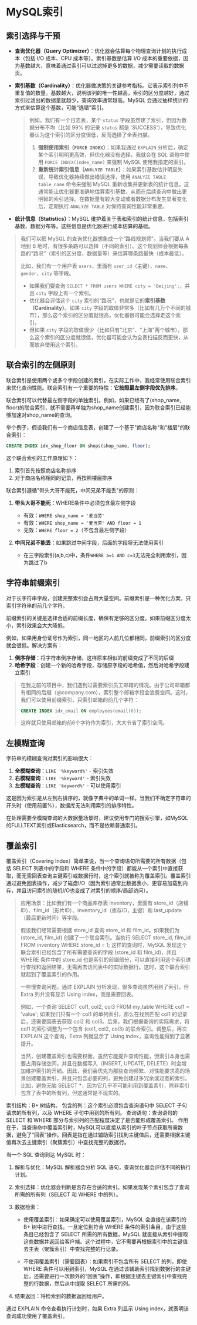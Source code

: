 # MySQL索引

## 索引选择与干预

* **查询优化器（Query Optimizer）**：优化器会估算每个物理查询计划的执行成本（包括 I/O 成本、CPU 成本等）。索引基数是估算 I/O 成本的重要依据，因为基数越大，意味着通过索引可以过滤掉更多的数据，减少需要读取的数据页。

* **索引基数（Cardinality）**：优化器做决策的关键参考指标。它表示索引列中不重复值的数量。基数越大，说明该列的唯一性越高，索引的区分度越好，通过索引过滤出的数据量就越少，查询效率通常越高。MySQL 会通过抽样统计的方式来估算这个基数，可能“选错”索引。

  > 例如，我们有一个日志表，某个 `status` 字段虽然建了索引，但因为数据分布不均（比如 99% 的记录 `status` 都是 'SUCCESS'），导致优化器认为这个索引的区分度很低，反而选择了全表扫描。
  >
  > 1.  **强制使用索引（`FORCE INDEX`）**：如果我通过 `EXPLAIN` 分析后，确定某个索引明明更高效，但优化器没有选择，我就会在 SQL 语句中使用 `FORCE INDEX(index_name)` 来强制 MySQL 使用我指定的索引。
  > 2.  **重新统计索引信息（`ANALYZE TABLE`）**：如果索引基数估计明显失误，导致优化器持续做出错误选择，使用 `ANALYZE TABLE table_name` 命令来强制 MySQL 重新收集并更新表的统计信息。这通常能让优化器更准确地估算索引基数，从而在后续查询中做出更明智的索引选择。在数据量有较大变动或者数据分布发生显著变化后，定期执行 `ANALYZE TABLE` 对保持查询性能非常重要。

* **统计信息（Statistics）**：MySQL 维护着关于表和索引的统计信息，包括索引基数、数据分布等。这些信息是优化器进行成本估算的基础。

> 我们可以把 MySQL 的查询优化器想象成一个“路线规划师”。当我们要从 A 地到 B 地时，有很多条路可以选择（不同的索引）。这个规划师会根据每条路的“路况”（索引的区分度、数据量等）来估算哪条路最快（成本最低）。
>
> 比如，我们有一个用户表 `users`，里面有 `user_id`（主键）、`name`、`gender`、`city` 等字段。
>
> *   如果我们要查询 `SELECT * FROM users WHERE city = 'Beijing';`，并且 `city` 字段上有一个索引。
> *   优化器会评估这个 `city` 索引的“路况”，也就是它的**索引基数（Cardinality）**。如果 `city` 字段的取值非常多（比如有几万个不同的城市），那么这个索引的区分度就很高，优化器很可能会选择走这个索引。
> *   但如果 `city` 字段的取值很少（比如只有“北京”、“上海”两个城市），那么这个索引的区分度就很低，优化器可能会认为全表扫描反而更快，从而放弃使用这个索引。



## 联合索引的左侧原则

联合索引是使用两个或多个字段创建的索引。在实际工作中，我经常使用联合索引来优化查询性能。联合索引有一个重要的特性：**它按照最左侧字段优先排序**。

联合索引可以代替最左侧字段的单独索引。例如，如果已经有了(shop_name, floor)的联合索引，就不需要再单独为shop_name创建索引，因为联合索引已经能够加速对shop_name的查询。

举个例子，假设我们有一个商店信息表，创建了一个基于"商店名称"和"楼层"的联合索引：

```sql
CREATE INDEX idx_shop_floor ON shops(shop_name, floor);
```

这个联合索引的工作原理如下：

1. 索引首先按照商店名称排序
2. 对于商店名称相同的记录，再按照楼层排序

联合索引遵循"带头大哥不能死，中间兄弟不能丢"的原则：

1. **带头大哥不能死**：WHERE条件中必须包含最左侧字段
   - 有效：`WHERE shop_name = '麦当劳'`
   - 有效：`WHERE shop_name = '麦当劳' AND floor = 1`
   - 无效：`WHERE floor = 2`（不包含最左侧字段）

2. **中间兄弟不能丢**：如果跳过中间字段，后面的字段将无法使用索引
   - 在三字段索引(a,b,c)中，条件`WHERE a=1 AND c=3`无法完全利用索引，因为跳过了b

## 字符串前缀索引

对于长字符串字段，创建完整索引会占用大量空间。前缀索引是一种优化方案，只索引字符串的前几个字符。

前缀索引的关键是选择合适的前缀长度，确保有足够的区分度。如果前缀区分度太小，索引效果会大大降低。

例如，如果用身份证号作为索引，同一地区的人前几位都相同，前缀索引的区分度就会很低。解决方案有：

1. **倒序存储**：将字符串倒序存储，这样原来相似的前缀变成了不同的后缀
2. **哈希字段**：创建一个新的哈希字段，存储原字段的哈希值，然后对哈希字段建立索引

> 在我之前的项目中，我们遇到过需要索引员工邮箱的情况。由于公司邮箱都有相同的后缀（@company.com），索引整个邮箱字段会浪费空间。这时，我们可以使用前缀索引，只索引邮箱的前几个字符：
>
> ```sql
> CREATE INDEX idx_email ON employees(email(6));
> ```
>
> 这样就只使用邮箱的前6个字符作为索引，大大节省了索引空间。

## 左模糊查询

字符串的模糊查询对索引的影响很大：

1. **全模糊查询**：`LIKE '%keyword%'` - 索引失效
2. **右模糊查询**：`LIKE '%keyword'` - 索引失效
3. **左模糊查询**：`LIKE 'keyword%'` - 可以使用索引

这是因为索引是从左到右排序的，就像字典中的单词一样。当我们不确定字符串的开头时（使用前置%），数据库无法利用索引的排序特性。

在处理需要全模糊查询的大数据量场景时，建议使用专门的搜索引擎，如MySQL的FULLTEXT索引或Elasticsearch，而不是依赖普通索引。

## 覆盖索引

覆盖索引（Covering Index）简单来说，当一个查询语句所需要的所有数据（包括 SELECT 列表中的字段和 WHERE 条件中的字段）都能从一个索引中直接获取，而无需回表查询主键索引或数据行时，这个索引就被称为覆盖索引。覆盖索引通过避免回表操作，减少了磁盘I/O（因为索引通常比数据表小，更容易加载到内存，并且访问索引的随机I/O也变成了对索引的顺序/局部访问）。

> 应用场景：比如我们有一个商品库存表 inventory，里面有 store_id（店铺ID）、film_id（影片ID）、inventory_id（库存ID，主键）和 last_update（最后更新时间）等字段。
>
> 假设我们经常需要根据 store_id 查询 store_id 和 film_id。如果我们为 (store_id, film_id) 创建了一个联合索引。当执行 SELECT store_id, film_id FROM inventory WHERE store_id = 1; 这样的查询时，MySQL 发现这个联合索引已经包含了所有需要查询的字段 (store_id 和 film_id)，并且 WHERE 条件中的 store_id 也是索引的前缀部分，可以直接利用这个索引进行查找和返回结果，无需再去访问表中的实际数据行。这时，这个联合索引就起到了覆盖索引的作用。
>
> 一些慢查询问题。通过 EXPLAIN 分析发现，很多查询虽然用到了索引，但 Extra 列并没有显示 Using index，而是需要回表。
>
> 例如，一个查询 SELECT col1, col2, col3 FROM my_table WHERE col1 = 'value'; 如果我们只有一个 col1 的单列索引，那么在找到匹配 col1 的记录后，还需要回表去获取 col2 和 col3。后来，我们根据查询的实际需求，将 col1 的索引调整为一个包含 (col1, col2, col3) 的联合索引。调整后，再次 EXPLAIN 这个查询，Extra 列就显示了 Using index，查询性能得到了显著提升。
>
> 当然，创建覆盖索引也需要权衡。虽然它能提升查询性能，但索引本身也需要占用存储空间，并且在数据写入（INSERT, UPDATE, DELETE）时会增加维护索引的开销。因此，我们会优先为那些查询频繁、对性能要求高的场景创建覆盖索引，并且只包含必要的列，避免创建过多冗余或过宽的索引。比如，避免无脑 SELECT *，因为它几乎不可能利用到覆盖索引，除非索引包含了表中的所有列，但这通常是不现实的。

索引结构：B+ 树结构。
包含的列：这个索引必须包含查询语句中 SELECT 子句请求的所有列，以及 WHERE 子句中用到的所有列。
查询语句：查询语句的 SELECT 和 WHERE 部分与索引列的匹配程度决定了是否能形成覆盖索引。
作用在于，当查询命中覆盖索引时，MySQL可以直接从索引的叶子节点获取所需数据，避免了“回表”操作。回表是指在通过辅助索引找到主键值后，还需要根据主键值再次去主键索引（聚簇索引）中查找完整的数据行。

当一个 SQL 查询到达 MySQL 时：

1. 解析与优化：MySQL 解析器会分析 SQL 语句，查询优化器会评估不同的执行计划。

2. 索引选择：优化器会判断是否存在合适的索引。如果发现某个索引包含了查询所需的所有列（SELECT 和 WHERE 中的列）。

3. 数据检索：

   * 使用覆盖索引：如果确定可以使用覆盖索引，MySQL 会直接在该索引的 B+ 树中进行查找。一旦定位到符合 WHERE 条件的索引条目，由于这些条目已经包含了 SELECT 所需的所有数据，MySQL 就直接从索引中提取这些数据并返回给客户端。这个过程中，它不需要再根据索引中的主键值去主表（聚簇索引）中查找完整的行记录。

   * 不使用覆盖索引（需要回表）：如果索引不包含所有 SELECT 的列，即使 WHERE 条件可以用到索引，MySQL 在通过该辅助索引找到数据行的主键后，还需要进行一次额外的“回表”操作，即根据主键去主键索引中查找完整的行数据，然后从中提取 SELECT 所需的列。

4. 结果返回：将检索到的数据返回给用户。

通过 EXPLAIN 命令查看执行计划时，如果 Extra 列显示 Using index，就表明该查询成功使用了覆盖索引。
